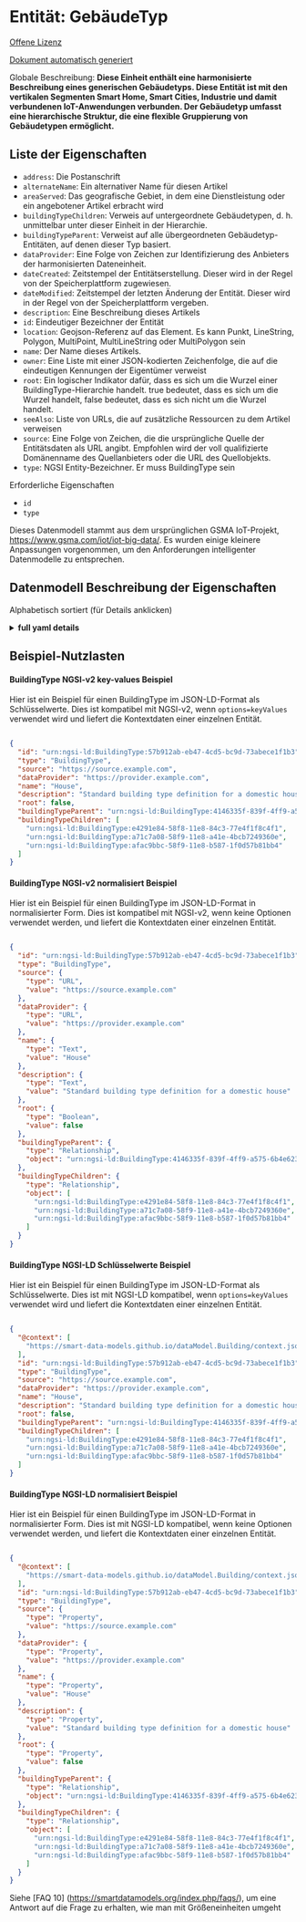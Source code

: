 Entität: GebäudeTyp  
===================  
[Offene Lizenz](https://github.com/smart-data-models//dataModel.Building/blob/master/BuildingType/LICENSE.md)  
[Dokument automatisch generiert](https://docs.google.com/presentation/d/e/2PACX-1vTs-Ng5dIAwkg91oTTUdt8ua7woBXhPnwavZ0FxgR8BsAI_Ek3C5q97Nd94HS8KhP-r_quD4H0fgyt3/pub?start=false&loop=false&delayms=3000#slide=id.gb715ace035_0_60)  
Globale Beschreibung: **Diese Einheit enthält eine harmonisierte Beschreibung eines generischen Gebäudetyps. Diese Entität ist mit den vertikalen Segmenten Smart Home, Smart Cities, Industrie und damit verbundenen IoT-Anwendungen verbunden. Der Gebäudetyp umfasst eine hierarchische Struktur, die eine flexible Gruppierung von Gebäudetypen ermöglicht.**  

## Liste der Eigenschaften  

- `address`: Die Postanschrift  - `alternateName`: Ein alternativer Name für diesen Artikel  - `areaServed`: Das geografische Gebiet, in dem eine Dienstleistung oder ein angebotener Artikel erbracht wird  - `buildingTypeChildren`: Verweis auf untergeordnete Gebäudetypen, d. h. unmittelbar unter dieser Einheit in der Hierarchie.  - `buildingTypeParent`: Verweist auf alle übergeordneten Gebäudetyp-Entitäten, auf denen dieser Typ basiert.  - `dataProvider`: Eine Folge von Zeichen zur Identifizierung des Anbieters der harmonisierten Dateneinheit.  - `dateCreated`: Zeitstempel der Entitätserstellung. Dieser wird in der Regel von der Speicherplattform zugewiesen.  - `dateModified`: Zeitstempel der letzten Änderung der Entität. Dieser wird in der Regel von der Speicherplattform vergeben.  - `description`: Eine Beschreibung dieses Artikels  - `id`: Eindeutiger Bezeichner der Entität  - `location`: Geojson-Referenz auf das Element. Es kann Punkt, LineString, Polygon, MultiPoint, MultiLineString oder MultiPolygon sein  - `name`: Der Name dieses Artikels.  - `owner`: Eine Liste mit einer JSON-kodierten Zeichenfolge, die auf die eindeutigen Kennungen der Eigentümer verweist  - `root`: Ein logischer Indikator dafür, dass es sich um die Wurzel einer BuildingType-Hierarchie handelt. true bedeutet, dass es sich um die Wurzel handelt, false bedeutet, dass es sich nicht um die Wurzel handelt.  - `seeAlso`: Liste von URLs, die auf zusätzliche Ressourcen zu dem Artikel verweisen  - `source`: Eine Folge von Zeichen, die die ursprüngliche Quelle der Entitätsdaten als URL angibt. Empfohlen wird der voll qualifizierte Domänenname des Quellanbieters oder die URL des Quellobjekts.  - `type`: NGSI Entity-Bezeichner. Er muss BuildingType sein    
Erforderliche Eigenschaften  
- `id`  - `type`    
Dieses Datenmodell stammt aus dem ursprünglichen GSMA IoT-Projekt, https://www.gsma.com/iot/iot-big-data/. Es wurden einige kleinere Anpassungen vorgenommen, um den Anforderungen intelligenter Datenmodelle zu entsprechen.  
## Datenmodell Beschreibung der Eigenschaften  
Alphabetisch sortiert (für Details anklicken)  
<details><summary><strong>full yaml details</strong></summary>    
```yaml  
BuildingType:    
  description: 'This entity contains a harmonised description of a generic building type. This entity is associated with the vertical segments of smart home, smart cities, industry and related IoT applications. The building type includes a hierarchical structure that allows building types to be grouped in a flexible way.'    
  properties:    
    address:    
      description: 'The mailing address'    
      properties:    
        addressCountry:    
          description: 'Property. The country. For example, Spain. Model:''https://schema.org/addressCountry'''    
          type: string    
        addressLocality:    
          description: 'Property. The locality in which the street address is, and which is in the region. Model:''https://schema.org/addressLocality'''    
          type: string    
        addressRegion:    
          description: 'Property. The region in which the locality is, and which is in the country. Model:''https://schema.org/addressRegion'''    
          type: string    
        postOfficeBoxNumber:    
          description: 'Property. The post office box number for PO box addresses. For example, 03578. Model:''https://schema.org/postOfficeBoxNumber'''    
          type: string    
        postalCode:    
          description: 'Property. The postal code. For example, 24004. Model:''https://schema.org/https://schema.org/postalCode'''    
          type: string    
        streetAddress:    
          description: 'Property. The street address. Model:''https://schema.org/streetAddress'''    
          type: string    
      type: object    
      x-ngsi:    
        model: https://schema.org/address    
        type: Property    
    alternateName:    
      description: 'An alternative name for this item'    
      type: string    
      x-ngsi:    
        type: Property    
    areaServed:    
      description: 'The geographic area where a service or offered item is provided'    
      type: string    
      x-ngsi:    
        model: https://schema.org/Text    
        type: Property    
    buildingTypeChildren:    
      description: 'Reference to child building types i.e. immediately below this entity in the hierarchy.'    
      items:    
        anyOf:    
          - description: 'Property. Identifier format of any NGSI entity'    
            maxLength: 256    
            minLength: 1    
            pattern: ^[\w\-\.\{\}\$\+\*\[\]`|~^@!,:\\]+$    
            type: string    
          - description: 'Property. Identifier format of any NGSI entity'    
            format: uri    
            type: string    
      type: array    
      x-ngsi:    
        type: Relationship    
    buildingTypeParent:    
      'anyOf ':    
        - 'description ': 'Property. Identifier format of any NGSI entity '    
          'maxLength ': 256    
          'minLength ': 1    
          'pattern ': ^[\w\-\.\{\}\$\+\*\[\]`|~^@!:\\]+$    
          type: string    
        - description: 'Property. Identifier format of any NGSI entity'    
          format: uri    
          type: string    
      description: 'References any higher level Building Type entities that this type is based on.'    
      x-ngsi:    
        type: Relationship    
    dataProvider:    
      description: 'A sequence of characters identifying the provider of the harmonised data entity.'    
      type: string    
      x-ngsi:    
        type: Property    
    dateCreated:    
      description: 'Entity creation timestamp. This will usually be allocated by the storage platform.'    
      format: date-time    
      type: string    
      x-ngsi:    
        type: Property    
    dateModified:    
      description: 'Timestamp of the last modification of the entity. This will usually be allocated by the storage platform.'    
      format: date-time    
      type: string    
      x-ngsi:    
        type: Property    
    description:    
      description: 'A description of this item'    
      type: string    
      x-ngsi:    
        type: Property    
    id:    
      anyOf: &buildingtype_-_properties_-_owner_-_items_-_anyof    
        - description: 'Property. Identifier format of any NGSI entity'    
          maxLength: 256    
          minLength: 1    
          pattern: ^[\w\-\.\{\}\$\+\*\[\]`|~^@!,:\\]+$    
          type: string    
        - description: 'Property. Identifier format of any NGSI entity'    
          format: uri    
          type: string    
      description: 'Unique identifier of the entity'    
      x-ngsi:    
        type: Property    
    location:    
      description: 'Geojson reference to the item. It can be Point, LineString, Polygon, MultiPoint, MultiLineString or MultiPolygon'    
      oneOf:    
        - description: 'Geoproperty. Geojson reference to the item. Point'    
          properties:    
            bbox:    
              items:    
                type: number    
              minItems: 4    
              type: array    
            coordinates:    
              items:    
                type: number    
              minItems: 2    
              type: array    
            type:    
              enum:    
                - Point    
              type: string    
          required:    
            - type    
            - coordinates    
          title: 'GeoJSON Point'    
          type: object    
        - description: 'Geoproperty. Geojson reference to the item. LineString'    
          properties:    
            bbox:    
              items:    
                type: number    
              minItems: 4    
              type: array    
            coordinates:    
              items:    
                items:    
                  type: number    
                minItems: 2    
                type: array    
              minItems: 2    
              type: array    
            type:    
              enum:    
                - LineString    
              type: string    
          required:    
            - type    
            - coordinates    
          title: 'GeoJSON LineString'    
          type: object    
        - description: 'Geoproperty. Geojson reference to the item. Polygon'    
          properties:    
            bbox:    
              items:    
                type: number    
              minItems: 4    
              type: array    
            coordinates:    
              items:    
                items:    
                  items:    
                    type: number    
                  minItems: 2    
                  type: array    
                minItems: 4    
                type: array    
              type: array    
            type:    
              enum:    
                - Polygon    
              type: string    
          required:    
            - type    
            - coordinates    
          title: 'GeoJSON Polygon'    
          type: object    
        - description: 'Geoproperty. Geojson reference to the item. MultiPoint'    
          properties:    
            bbox:    
              items:    
                type: number    
              minItems: 4    
              type: array    
            coordinates:    
              items:    
                items:    
                  type: number    
                minItems: 2    
                type: array    
              type: array    
            type:    
              enum:    
                - MultiPoint    
              type: string    
          required:    
            - type    
            - coordinates    
          title: 'GeoJSON MultiPoint'    
          type: object    
        - description: 'Geoproperty. Geojson reference to the item. MultiLineString'    
          properties:    
            bbox:    
              items:    
                type: number    
              minItems: 4    
              type: array    
            coordinates:    
              items:    
                items:    
                  items:    
                    type: number    
                  minItems: 2    
                  type: array    
                minItems: 2    
                type: array    
              type: array    
            type:    
              enum:    
                - MultiLineString    
              type: string    
          required:    
            - type    
            - coordinates    
          title: 'GeoJSON MultiLineString'    
          type: object    
        - description: 'Geoproperty. Geojson reference to the item. MultiLineString'    
          properties:    
            bbox:    
              items:    
                type: number    
              minItems: 4    
              type: array    
            coordinates:    
              items:    
                items:    
                  items:    
                    items:    
                      type: number    
                    minItems: 2    
                    type: array    
                  minItems: 4    
                  type: array    
                type: array    
              type: array    
            type:    
              enum:    
                - MultiPolygon    
              type: string    
          required:    
            - type    
            - coordinates    
          title: 'GeoJSON MultiPolygon'    
          type: object    
      x-ngsi:    
        type: Geoproperty    
    name:    
      description: 'The name of this item.'    
      type: string    
      x-ngsi:    
        type: Property    
    owner:    
      description: 'A List containing a JSON encoded sequence of characters referencing the unique Ids of the owner(s)'    
      items:    
        anyOf: *buildingtype_-_properties_-_owner_-_items_-_anyof    
        description: 'Property. Unique identifier of the entity'    
      type: array    
      x-ngsi:    
        type: Property    
    root:    
      description: 'A logical indicator that this is the root of a BuildingType hierarchy.True indicates it is the root, false indicates that it is not the root.'    
      type: boolean    
      x-ngsi:    
        type: Property    
    seeAlso:    
      description: 'list of uri pointing to additional resources about the item'    
      oneOf:    
        - items:    
            format: uri    
            type: string    
          minItems: 1    
          type: array    
        - format: uri    
          type: string    
      x-ngsi:    
        type: Property    
    source:    
      description: 'A sequence of characters giving the original source of the entity data as a URL. Recommended to be the fully qualified domain name of the source provider, or the URL to the source object.'    
      type: string    
      x-ngsi:    
        type: Property    
    type:    
      description: 'NGSI Entity identifier. It has to be BuildingType'    
      enum:    
        - BuildingType    
      type: string    
      x-ngsi:    
        type: Property    
  required:    
    - id    
    - type    
  type: object    
  x-derived-from: ""    
  x-disclaimer: 'Redistribution and use in source and binary forms, with or without modification, are permitted  provided that the license conditions are met. Copyleft (c) 2021 Contributors to Smart Data Models Program'    
  x-license-url: https://github.com/smart-data-models/dataModel.Building/blob/master/BuildingType/LICENSE.md    
  x-model-schema: https://smart-data-models.github.io/dataModel.Building/BuildingType/schema.json    
  x-model-tags: GSMA    
  x-version: 0.0.2    
```  
</details>    
## Beispiel-Nutzlasten  
#### BuildingType NGSI-v2 key-values Beispiel  
Hier ist ein Beispiel für einen BuildingType im JSON-LD-Format als Schlüsselwerte. Dies ist kompatibel mit NGSI-v2, wenn `options=keyValues` verwendet wird und liefert die Kontextdaten einer einzelnen Entität.  
```json  
{  
  "id": "urn:ngsi-ld:BuildingType:57b912ab-eb47-4cd5-bc9d-73abece1f1b3",  
  "type": "BuildingType",  
  "source": "https://source.example.com",  
  "dataProvider": "https://provider.example.com",  
  "name": "House",  
  "description": "Standard building type definition for a domestic house",  
  "root": false,  
  "buildingTypeParent": "urn:ngsi-ld:BuildingType:4146335f-839f-4ff9-a575-6b4e6232b734",  
  "buildingTypeChildren": [  
    "urn:ngsi-ld:BuildingType:e4291e84-58f8-11e8-84c3-77e4f1f8c4f1",  
    "urn:ngsi-ld:BuildingType:a71c7a08-58f9-11e8-a41e-4bcb7249360e",  
    "urn:ngsi-ld:BuildingType:afac9bbc-58f9-11e8-b587-1f0d57b81bb4"  
  ]  
}  
```  
#### BuildingType NGSI-v2 normalisiert Beispiel  
Hier ist ein Beispiel für einen BuildingType im JSON-LD-Format in normalisierter Form. Dies ist kompatibel mit NGSI-v2, wenn keine Optionen verwendet werden, und liefert die Kontextdaten einer einzelnen Entität.  
```json  
{  
  "id": "urn:ngsi-ld:BuildingType:57b912ab-eb47-4cd5-bc9d-73abece1f1b3",  
  "type": "BuildingType",  
  "source": {  
    "type": "URL",  
    "value": "https://source.example.com"  
  },  
  "dataProvider": {  
    "type": "URL",  
    "value": "https://provider.example.com"  
  },  
  "name": {  
    "type": "Text",  
    "value": "House"  
  },  
  "description": {  
    "type": "Text",  
    "value": "Standard building type definition for a domestic house"  
  },  
  "root": {  
    "type": "Boolean",  
    "value": false  
  },  
  "buildingTypeParent": {  
    "type": "Relationship",  
    "object": "urn:ngsi-ld:BuildingType:4146335f-839f-4ff9-a575-6b4e6232b734"  
  },  
  "buildingTypeChildren": {  
    "type": "Relationship",  
    "object": [  
      "urn:ngsi-ld:BuildingType:e4291e84-58f8-11e8-84c3-77e4f1f8c4f1",  
      "urn:ngsi-ld:BuildingType:a71c7a08-58f9-11e8-a41e-4bcb7249360e",  
      "urn:ngsi-ld:BuildingType:afac9bbc-58f9-11e8-b587-1f0d57b81bb4"  
    ]  
  }  
}  
```  
#### BuildingType NGSI-LD Schlüsselwerte Beispiel  
Hier ist ein Beispiel für einen BuildingType im JSON-LD-Format als Schlüsselwerte. Dies ist mit NGSI-LD kompatibel, wenn `options=keyValues` verwendet wird und liefert die Kontextdaten einer einzelnen Entität.  
```json  
{  
  "@context": [  
    "https://smart-data-models.github.io/dataModel.Building/context.jsonld"  
  ],  
  "id": "urn:ngsi-ld:BuildingType:57b912ab-eb47-4cd5-bc9d-73abece1f1b3",  
  "type": "BuildingType",  
  "source": "https://source.example.com",  
  "dataProvider": "https://provider.example.com",  
  "name": "House",  
  "description": "Standard building type definition for a domestic house",  
  "root": false,  
  "buildingTypeParent": "urn:ngsi-ld:BuildingType:4146335f-839f-4ff9-a575-6b4e6232b734",  
  "buildingTypeChildren": [  
    "urn:ngsi-ld:BuildingType:e4291e84-58f8-11e8-84c3-77e4f1f8c4f1",  
    "urn:ngsi-ld:BuildingType:a71c7a08-58f9-11e8-a41e-4bcb7249360e",  
    "urn:ngsi-ld:BuildingType:afac9bbc-58f9-11e8-b587-1f0d57b81bb4"  
  ]  
}  
```  
#### BuildingType NGSI-LD normalisiert Beispiel  
Hier ist ein Beispiel für einen BuildingType im JSON-LD-Format in normalisierter Form. Dies ist mit NGSI-LD kompatibel, wenn keine Optionen verwendet werden, und liefert die Kontextdaten einer einzelnen Entität.  
```json  
{  
  "@context": [  
    "https://smart-data-models.github.io/dataModel.Building/context.jsonld"  
  ],  
  "id": "urn:ngsi-ld:BuildingType:57b912ab-eb47-4cd5-bc9d-73abece1f1b3",  
  "type": "BuildingType",  
  "source": {  
    "type": "Property",  
    "value": "https://source.example.com"  
  },  
  "dataProvider": {  
    "type": "Property",  
    "value": "https://provider.example.com"  
  },  
  "name": {  
    "type": "Property",  
    "value": "House"  
  },  
  "description": {  
    "type": "Property",  
    "value": "Standard building type definition for a domestic house"  
  },  
  "root": {  
    "type": "Property",  
    "value": false  
  },  
  "buildingTypeParent": {  
    "type": "Relationship",  
    "object": "urn:ngsi-ld:BuildingType:4146335f-839f-4ff9-a575-6b4e6232b734"  
  },  
  "buildingTypeChildren": {  
    "type": "Relationship",  
    "object": [  
      "urn:ngsi-ld:BuildingType:e4291e84-58f8-11e8-84c3-77e4f1f8c4f1",  
      "urn:ngsi-ld:BuildingType:a71c7a08-58f9-11e8-a41e-4bcb7249360e",  
      "urn:ngsi-ld:BuildingType:afac9bbc-58f9-11e8-b587-1f0d57b81bb4"  
    ]  
  }  
}  
```  
Siehe [FAQ 10] (https://smartdatamodels.org/index.php/faqs/), um eine Antwort auf die Frage zu erhalten, wie man mit Größeneinheiten umgeht  
